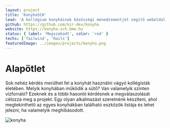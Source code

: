 ```yaml
---
layout: project
title: 'KonyhaSCH'
lead: 'A kollégium konyháinak közösségi menedzsmentjét segítő weboldal'
github: https://github.com/kir-dev/konyha
website: https://konyha.sch.bme.hu
status: { label: 'Megszakadt', color: 'red' }
techs: ['Tailwind', 'Rails']
featuredImage: ../images/projects/konyha.png
---
```


# Alapötlet

Sok nehéz kérdés merülhet fel a konyhát használni vágyó kollégisták életében.
Melyik konyhában működik a sütő? Van valamelyik szinten vízforraló?
Ezeknek és a többi hasonló kérdésnek a megválaszolását célozza meg a projekt. Egy olyan alkalmazást szeretnénk készíteni, ahol megtekinthető az egyes konyhákban található eszközök listája és lehet jelezni, ha valamelyik meghibásodott.

![konyha](https://warp.kir-dev.sch.bme.hu/rails/active_storage/blobs/redirect/eyJfcmFpbHMiOnsibWVzc2FnZSI6IkJBaHBKUT09IiwiZXhwIjpudWxsLCJwdXIiOiJibG9iX2lkIn19--55661665f808ac43adc094b2704f4c32f241060a/3LgqACA.png)
